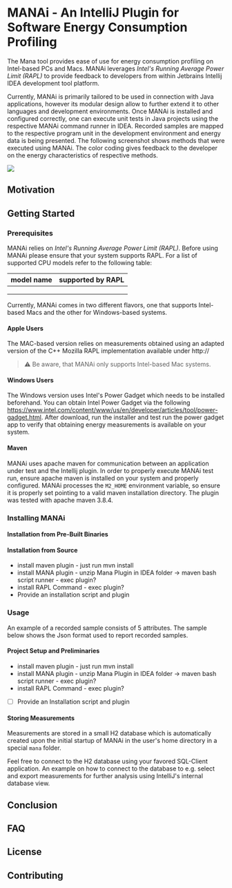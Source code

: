 # MANAi - An IntelliJ Plugin for Software Energy Consumption Profiling
The Mana tool provides ease of use for energy consumption profiling on Intel-based PCs and Macs. 
MANAi leverages *Intel's Running Average Power Limit (RAPL)* to provide feedback to developers 
from within Jetbrains Intellij IDEA development tool platform. 

Currently, MANAi is primarily tailored to be used in connection with Java applications, 
however its modular design allow to further extend it to other languages and development environments.
Once MANAi is installed and configured correctly, one can execute unit tests in Java projects 
using the respective MANAi command runner in IDEA. Recorded samples are mapped to the respective 
program unit in the development environment and 
energy data is being presented. The following screenshot shows methods that were 
executed using MANAi. The color coding gives feedback to the developer on the energy characteristics 
of respective methods.

![](doc/method_attributed.png)

## Motivation

## Getting Started

### Prerequisites
MANAi relies on *Intel's Running Average Power Limit (RAPL)*. Before using MANAi
please ensure that your system supports RAPL. For a list of supported 
CPU models refer to the following table:

| model name  | supported by RAPL  |
| --- | --- |
|   |   |
|   |   |
|   |   |

Currently, MANAi comes in two different flavors, one that supports Intel-based
Macs and the other for Windows-based systems. 

#### Apple Users
The MAC-based version relies on
measurements obtained using an adapted version of the C++ Mozilla RAPL implementation 
available under http://

> ⚠️ Be aware, that MANAi only supports Intel-based Mac systems.

#### Windows Users
The Windows version uses Intel's Power Gadget which needs to be 
installed beforehand. You can obtain Intel Power Gadget via the following
https://www.intel.com/content/www/us/en/developer/articles/tool/power-gadget.html. 
After download, run the installer and test run the power gadget app
to verify that obtaining energy measurements is available on your system.

#### Maven 
MANAi uses apache maven for communication between an application under test 
and the Intellij plugin. In order to properly execute MANAi test run, ensure
apache maven is installed on your system and properly configured. MANAi processes
the `M2_HOME` environment variable, so ensure it is properly set pointing 
to a valid maven installation directory. The plugin was tested with apache maven 3.8.4. 

### Installing MANAi
#### Installation from Pre-Built Binaries
#### Installation from Source
- install maven plugin - just run mvn install
- install MANA plugin - unzip Mana Plugin in IDEA folder → maven bash script runner - exec plugin?
- install RAPL Command - exec plugin?
- Provide an installation script and plugin

### Usage
An example of a recorded sample consists of 5 attributes. 
The sample below shows the Json format used to report recorded samples.

#### Project Setup and Preliminaries
- install maven plugin - just run mvn install
- install MANA plugin - unzip Mana Plugin in IDEA folder → maven bash script runner - exec plugin?
- install RAPL Command - exec plugin?
- [ ]  Provide an Installation script and plugin

#### Storing Measurements
Measurements are stored in a small H2 database which is automatically created upon the
initial startup of MANAi in the user's home directory in a special `mana` folder.

Feel free to connect to the H2 database using your favored SQL-Client application. An example
on how to connect to the database to e.g. select and export measurements for further analysis
using IntelliJ's internal database view.

## Conclusion
## FAQ
## License
## Contributing